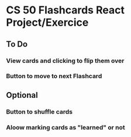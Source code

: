 # CS 50 Flashcards React Project/Exercice

## To Do

### View cards and clicking to flip them over
### Button to move to next Flashcard

## Optional

### Button to shuffle cards
### Aloow marking cards as "learned" or not
